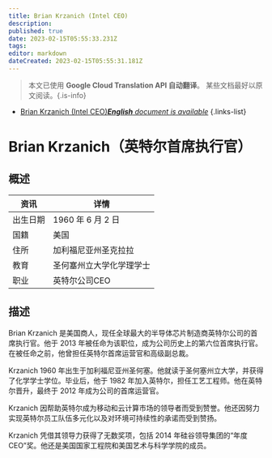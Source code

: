 ```yaml
---
title: Brian Krzanich (Intel CEO)
description: 
published: true
date: 2023-02-15T05:55:33.231Z
tags: 
editor: markdown
dateCreated: 2023-02-15T05:55:31.181Z
---
```


> 本文已使用 **Google Cloud Translation API 自动翻译**。
某些文档最好以原文阅读。{.is-info}



- [Brian Krzanich (Intel CEO)***English** document is available*](/en/Knowledge-base/Dictionary/Person/brian-krzanich-intel-ceo)
{.links-list}


# Brian Krzanich（英特尔首席执行官）

## 概述

|资讯 |详情 |
| ---------- | ------ |
|出生日期 | 1960 年 6 月 2 日 |
|国籍|美国 |
|住所 |加利福尼亚州圣克拉拉 |
|教育 |圣何塞州立大学化学理学士 |
|职业 |英特尔公司CEO |

## 描述

Brian Krzanich 是美国商人，现任全球最大的半导体芯片制造商英特尔公司的首席执行官。他于 2013 年被任命为该职位，成为公司历史上的第六位首席执行官。在被任命之前，他曾担任英特尔首席运营官和高级副总裁。

Krzanich 1960 年出生于加利福尼亚州圣何塞。他就读于圣何塞州立大学，并获得了化学学士学位。毕业后，他于 1982 年加入英特尔，担任工艺工程师。他在英特尔晋升，最终于 2012 年成为公司的首席运营官。

Krzanich 因帮助英特尔成为移动和云计算市场的领导者而受到赞誉。他还因努力实现英特尔员工队伍多元化以及对环境可持续性的承诺而受到赞扬。

Krzanich 凭借其领导力获得了无数奖项，包括 2014 年硅谷领导集团的“年度 CEO”奖。他还是美国国家工程院和美国艺术与科学学院的成员。